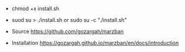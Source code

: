 
- chmod +x install.sh
- suod su > ./install.sh or sudo su -c "./install.sh"


- Source
  https://github.com/gozargah/marzban
  
- Installation
  https://gozargah.github.io/marzban/en/docs/introduction
